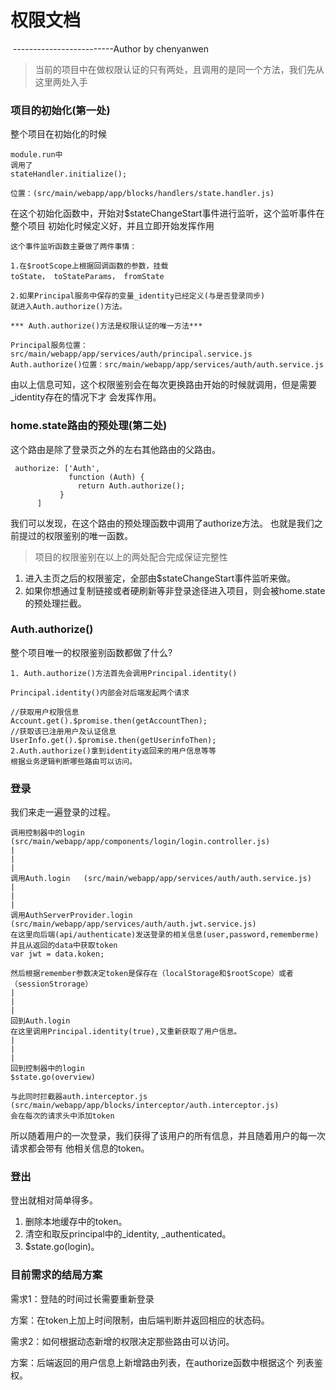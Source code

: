# 权限文档

​                                         -------------------------Author by chenyanwen

> 当前的项目中在做权限认证的只有两处，且调用的是同一个方法，我们先从这里两处入手

### 项目的初始化(第一处)
整个项目在初始化的时候
```
module.run中
调用了
stateHandler.initialize();

位置：(src/main/webapp/app/blocks/handlers/state.handler.js)
```
在这个初始化函数中，开始对$stateChangeStart事件进行监听，这个监听事件在整个项目
初始化时候定义好，并且立即开始发挥作用
```
这个事件监听函数主要做了两件事情：

1.在$rootScope上根据回调函数的参数，挂载
toState， toStateParams， fromState

2.如果Principal服务中保存的变量_identity已经定义(与是否登录同步)
就进入Auth.authorize()方法。
```
```
*** Auth.authorize()方法是权限认证的唯一方法***

Principal服务位置：src/main/webapp/app/services/auth/principal.service.js
Auth.authorize()位置：src/main/webapp/app/services/auth/auth.service.js
```
由以上信息可知，这个权限鉴别会在每次更换路由开始的时候就调用，但是需要_identity存在的情况下才
会发挥作用。
### home.state路由的预处理(第二处)
这个路由是除了登录页之外的左右其他路由的父路由。
```
 authorize: ['Auth',
             function (Auth) {
               return Auth.authorize();
           }
      ]
```
我们可以发现，在这个路由的预处理函数中调用了authorize方法。
也就是我们之前提过的权限鉴别的唯一函数。

> 项目的权限鉴别在以上的两处配合完成保证完整性

1. 进入主页之后的权限鉴定，全部由$stateChangeStart事件监听来做。
2. 如果你想通过复制链接或者硬刷新等非登录途径进入项目，则会被home.state的预处理拦截。

### Auth.authorize()
整个项目唯一的权限鉴别函数都做了什么?
```
1. Auth.authorize()方法首先会调用Principal.identity()

Principal.identity()内部会对后端发起两个请求

//获取用户权限信息
Account.get().$promise.then(getAccountThen);
//获取该已注册用户及认证信息
UserInfo.get().$promise.then(getUserinfoThen);
2.Auth.authorize()拿到identity返回来的用户信息等等
根据业务逻辑判断哪些路由可以访问。
```
### 登录
我们来走一遍登录的过程。
```
调用控制器中的login   (src/main/webapp/app/components/login/login.controller.js)
|
|
|
调用Auth.login   (src/main/webapp/app/services/auth/auth.service.js)
|
|
|
调用AuthServerProvider.login   (src/main/webapp/app/services/auth/auth.jwt.service.js)
在这里向后端(api/authenticate)发送登录的相关信息(user,password,rememberme)
并且从返回的data中获取token
var jwt = data.koken;

然后根据remember参数决定token是保存在（localStorage和$rootScope）或者（sessionStrorage）
|
|
|
回到Auth.login
在这里调用Principal.identity(true),又重新获取了用户信息。
|
|
|
回到控制器中的login
$state.go(overview)
```
```
与此同时拦截器auth.interceptor.js   (src/main/webapp/app/blocks/interceptor/auth.interceptor.js)
会在每次的请求头中添加token
```
所以随着用户的一次登录，我们获得了该用户的所有信息，并且随着用户的每一次请求都会带有
他相关信息的token。
### 登出
登出就相对简单得多。
1. 删除本地缓存中的token。
2. 清空和取反principal中的_identity, _authenticated。
3. $state.go(login)。
### 目前需求的结局方案
需求1：登陆的时间过长需要重新登录

方案：在token上加上时间限制，由后端判断并返回相应的状态码。

需求2：如何根据动态新增的权限决定那些路由可以访问。

方案：后端返回的用户信息上新增路由列表，在authorize函数中根据这个
列表鉴权。


